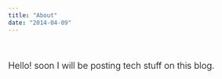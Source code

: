 ```yaml
---
title: "About"
date: "2014-04-09"
---
```

\
<span style="color:black;font-weight:300;font-size:18px">
    Hello! soon I will be posting tech stuff on this blog.
</span>
---
